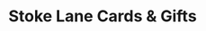 ---
title: "Stoke Lane Cards & Gifts"
url: /bristol/stoke-lane-cards-and-gifts/
shop: office supplies
---